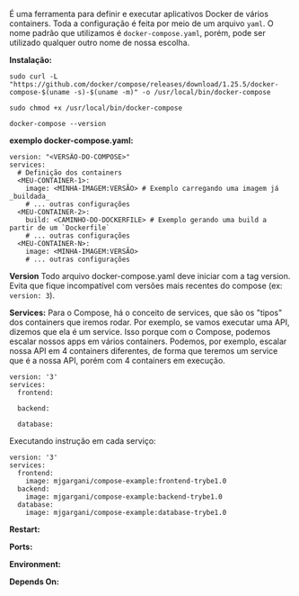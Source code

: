 É uma ferramenta para definir e executar aplicativos Docker de vários containers.
Toda a configuração é feita por meio de um arquivo `yaml`. O nome padrão que utilizamos é `docker-compose.yaml`, porém, pode ser utilizado qualquer outro nome de nossa escolha. 

**Instalação:**
```
sudo curl -L "https://github.com/docker/compose/releases/download/1.25.5/docker-compose-$(uname -s)-$(uname -m)" -o /usr/local/bin/docker-compose
```
```
sudo chmod +x /usr/local/bin/docker-compose
```
```
docker-compose --version
```

**exemplo docker-compose.yaml:**
```
version: "<VERSÃO-DO-COMPOSE>"
services:
  # Definição dos containers
  <MEU-CONTAINER-1>:
    image: <MINHA-IMAGEM:VERSÃO> # Exemplo carregando uma imagem já _buildada_
    # ... outras configurações
  <MEU-CONTAINER-2>:
    build: <CAMINHO-DO-DOCKERFILE> # Exemplo gerando uma build a partir de um `Dockerfile`
    # ... outras configurações
  <MEU-CONTAINER-N>:
    image: <MINHA-IMAGEM:VERSÃO>
    # ... outras configurações
```

**Version** Todo arquivo docker-compose.yaml deve iniciar com a tag version. Evita que fique incompatível com versões mais recentes do compose (ex: `version: 3`).

**Services:** Para o Compose, há o conceito de services, que são os "tipos" dos containers que iremos rodar. Por exemplo, se vamos executar uma API, dizemos que ela é um service. Isso porque com o Compose, podemos escalar nossos apps em vários containers.
Podemos, por exemplo, escalar nossa API em 4 containers diferentes, de forma que teremos um service que é a nossa API, porém com 4 containers em execução. 
```
version: '3'
services:
  frontend:

  backend:

  database:
```
Executando instrução em cada serviço:
```
version: '3'
services:
  frontend:
    image: mjgargani/compose-example:frontend-trybe1.0
  backend:
    image: mjgargani/compose-example:backend-trybe1.0
  database:
    image: mjgargani/compose-example:database-trybe1.0
```




**Restart:**

**Ports:**

**Environment:**

**Depends On:**
